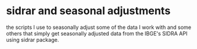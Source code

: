 # sidrar and seasonal adjustments
the scripts I use to seasonally adjust some of the data I work with and some others that simply get seasonally adjusted data from the IBGE's SIDRA API using sidrar package.
